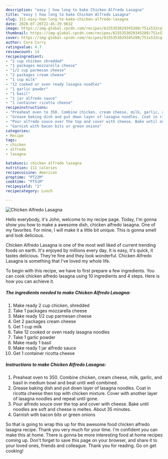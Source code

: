 ```yaml
---
description: "easy | how long to bake Chicken Alfredo Lasagna"
title: "easy | how long to bake Chicken Alfredo Lasagna"
slug: 311-easy-how-long-to-bake-chicken-alfredo-lasagna
date: 2020-07-26T22:45:29.963Z
image: https://img-global.cpcdn.com/recipes/6155353029345280/751x532cq70/chicken-alfredo-lasagna-recipe-main-photo.jpg
thumbnail: https://img-global.cpcdn.com/recipes/6155353029345280/751x532cq70/chicken-alfredo-lasagna-recipe-main-photo.jpg
cover: https://img-global.cpcdn.com/recipes/6155353029345280/751x532cq70/chicken-alfredo-lasagna-recipe-main-photo.jpg
author: Cora Curry
ratingvalue: 4.7
reviewcount: 14
recipeingredient:
- "2 cup chicken shredded"
- "1 packages mozzarella cheese"
- "1/2 cup parmesan cheese"
- "2 packages cream cheese"
- "1 cup milk"
- "12 cooked or oven ready lasagna noodles"
- "1 garlic powder"
- "1 basil"
- "1 jar alfredo sauce"
- "1 container ricotta cheese"
recipeinstructions:
- "Preaheat oven to 350. Combine chicken, cream cheese, milk, garlic, and basil in medium bowl and beat until well combined."
- "Grease baking dish and put down layer of lasagna noodles. Coat in ricotta cheese then top with chicken mixture. Cover with another layer of lasagna noodles and repeat until gone."
- "Pour alfredo souce over the top and cover with cheese. Bake until noodles are soft and cheese is meltes. About 35 minutes."
- "Garnish with bacon bits or green onions"
categories:
- Recipe
tags:
- chicken
- alfredo
- lasagna

katakunci: chicken alfredo lasagna 
nutrition: 111 calories
recipecuisine: American
preptime: "PT22M"
cooktime: "PT51M"
recipeyield: "2"
recipecategory: Lunch

---
```



![Chicken Alfredo Lasagna](https://img-global.cpcdn.com/recipes/6155353029345280/751x532cq70/chicken-alfredo-lasagna-recipe-main-photo.jpg)

Hello everybody, it's John, welcome to my recipe page. Today, I'm gonna show you how to make a awesome dish, chicken alfredo lasagna. One of my favorites. For mine, I will make it a little bit unique. This is gonna smell and look delicious.



Chicken Alfredo Lasagna is one of the most well liked of current trending foods on earth. It's enjoyed by millions every day. It is easy, it's quick, it tastes delicious. They're fine and they look wonderful. Chicken Alfredo Lasagna is something that I've loved my whole life.


To begin with this recipe, we have to first prepare a few ingredients. You can cook chicken alfredo lasagna using 10 ingredients and 4 steps. Here is how you can achieve it.

<!--inarticleads1-->

##### The ingredients needed to make Chicken Alfredo Lasagna:

1. Make ready 2 cup chicken, shredded
1. Take 1 packages mozzarella cheese
1. Make ready 1/2 cup parmesan cheese
1. Get 2 packages cream cheese
1. Get 1 cup milk
1. Take 12 cooked or oven ready lasagna noodles
1. Take 1 garlic powder
1. Make ready 1 basil
1. Make ready 1 jar alfredo sauce
1. Get 1 container ricotta cheese




<!--inarticleads2-->

##### Instructions to make Chicken Alfredo Lasagna:

1. Preaheat oven to 350. Combine chicken, cream cheese, milk, garlic, and basil in medium bowl and beat until well combined.
1. Grease baking dish and put down layer of lasagna noodles. Coat in ricotta cheese then top with chicken mixture. Cover with another layer of lasagna noodles and repeat until gone.
1. Pour alfredo souce over the top and cover with cheese. Bake until noodles are soft and cheese is meltes. About 35 minutes.
1. Garnish with bacon bits or green onions




So that is going to wrap this up for this awesome food chicken alfredo lasagna recipe. Thank you very much for your time. I'm confident you can make this at home. There is gonna be more interesting food at home recipes coming up. Don't forget to save this page on your browser, and share it to your loved ones, friends and colleague. Thank you for reading. Go on get cooking!
